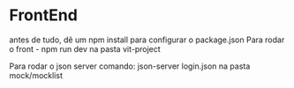 # FrontEnd
antes de tudo, dê um npm install para configurar o package.json
Para rodar o front - npm run dev na pasta vit-project

Para rodar o json server
comando: json-server login.json na pasta mock/mocklist

